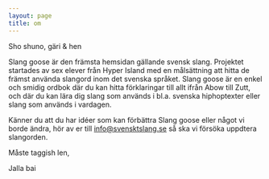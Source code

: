 ```yaml
---
layout: page
title: om
---
```


Sho shuno, gäri & hen

Slang goose är den främsta hemsidan gällande svensk slang. Projektet startades av sex elever 	från Hyper Island med en målsättning att hitta de främst använda slangord inom det svenska språket.
Slang goose är en enkel och smidig ordbok där du kan hitta förklaringar till allt ifrån Abow till Zutt, och där du kan lära dig slang som används i bl.a. svenska hiphoptexter eller slang som 	används i vardagen.

Känner du att du har idéer som kan förbättra Slang goose eller något vi borde ändra, hör av er 	till info@svensktslang.se så ska vi försöka uppdtera slangorden.

Måste taggish len,

Jalla bai
